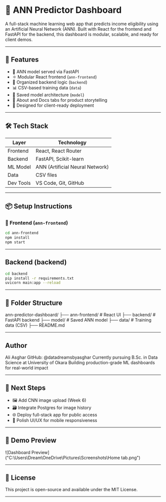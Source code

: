 # 🧠 ANN Predictor Dashboard

A full-stack machine learning web app that predicts income eligibility using an Artificial Neural Network (ANN). Built with React for the frontend and FastAPI for the backend, this dashboard is modular, scalable, and ready for client demos.

---

## 🚀 Features

- 🔮 ANN model served via FastAPI
- ⚛️ Modular React frontend (`ann-frontend`)
- 📁 Organized backend logic (`backend`)
- 📊 CSV-based training data (`data`)
- 🧠 Saved model architecture (`model`)
- 📄 About and Docs tabs for product storytelling
- 🎯 Designed for client-ready deployment

---

## 🛠️ Tech Stack

| Layer      | Technology           |
|------------|----------------------|
| Frontend   | React, React Router  |
| Backend    | FastAPI, Scikit-learn|
| ML Model   | ANN (Artificial Neural Network) |
| Data       | CSV files            |
| Dev Tools  | VS Code, Git, GitHub |

---

## 📦 Setup Instructions

### 🔹 Frontend (`ann-frontend`)
```bash
cd ann-frontend
npm install
npm start
```

---

## Backend (backend)
```bash
cd backend
pip install -r requirements.txt
uvicorn main:app --reload
```
---

## 📁 Folder Structure

ann-predictor-dashboard/
├── ann-frontend/       # React UI
├── backend/            # FastAPI backend
├── model/              # Saved ANN model
├── data/               # Training data (CSV)
├── README.md

---

## Author
Ali Asghar
GitHub: @datadreamsbyasghar
Currently pursuing B.Sc. in Data Science at University of Okara
Building production-grade ML dashboards for real-world impact

---

## 🧠 Next Steps
- 🖼️ Add CNN image upload (Week 6)
- 🗃️ Integrate Postgres for image history
- 🌐 Deploy full-stack app for public access
- 📱 Polish UI/UX for mobile responsiveness

---

## 📸 Demo Preview 
![Dashboard Preview]("C:\Users\Dream\OneDrive\Pictures\Screenshots\Home tab.png")

---

## 📜 License
This project is open-source and available under the MIT License.

---













